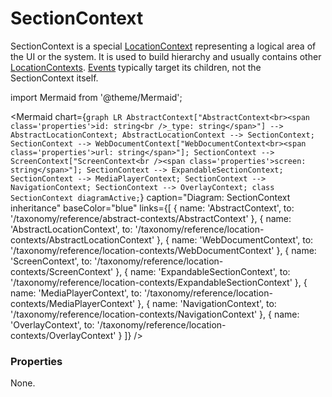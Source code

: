 # SectionContext

SectionContext is a special [LocationContext](/taxonomy/reference/location-contexts/overview.md) representing a logical area of the UI or the system. It is used to build hierarchy and usually contains other [LocationContexts](/taxonomy/reference/location-contexts/overview.md). [Events](/taxonomy/events) typically target its children, not the SectionContext itself.

import Mermaid from '@theme/Mermaid';

<Mermaid chart={`
	graph LR
		AbstractContext["AbstractContext<br><span class='properties'>id: string<br />_type: string</span>"] --> AbstractLocationContext;
		AbstractLocationContext --> SectionContext;
    SectionContext --> WebDocumentContext["WebDocumentContext<br><span class='properties'>url: string</span>"];
    SectionContext --> ScreenContext["ScreenContext<br /><span class='properties'>screen: string</span>"];
    SectionContext --> ExpandableSectionContext;
    SectionContext --> MediaPlayerContext;
    SectionContext --> NavigationContext;
    SectionContext --> OverlayContext;
    class SectionContext diagramActive;
`} 
  caption="Diagram: SectionContext inheritance" 
  baseColor="blue" 
  links={[
    { name: 'AbstractContext', to: '/taxonomy/reference/abstract-contexts/AbstractContext' },
    { name: 'AbstractLocationContext', to: '/taxonomy/reference/location-contexts/AbstractLocationContext' },
    { name: 'WebDocumentContext', to: '/taxonomy/reference/location-contexts/WebDocumentContext' },
    { name: 'ScreenContext', to: '/taxonomy/reference/location-contexts/ScreenContext' },
    { name: 'ExpandableSectionContext', to: '/taxonomy/reference/location-contexts/ExpandableSectionContext' },
    { name: 'MediaPlayerContext', to: '/taxonomy/reference/location-contexts/MediaPlayerContext' },
    { name: 'NavigationContext', to: '/taxonomy/reference/location-contexts/NavigationContext' },
    { name: 'OverlayContext', to: '/taxonomy/reference/location-contexts/OverlayContext' }
  ]}
/>

### Properties
None.